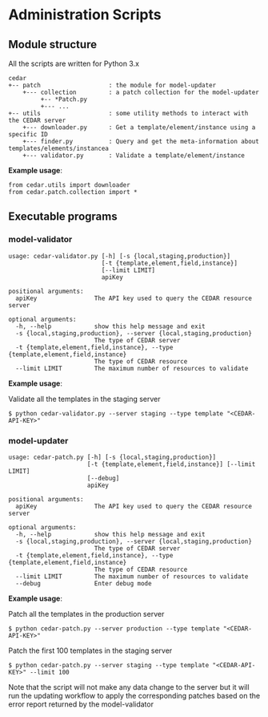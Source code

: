 # Administration Scripts

## Module structure

All the scripts are written for Python 3.x

```buildoutcfg
cedar
+-- patch                   : the module for model-updater
    +--- collection         : a patch collection for the model-updater
         +-- *Patch.py
         +--- ...
+-- utils                   : some utility methods to interact with the CEDAR server
    +--- downloader.py      : Get a template/element/instance using a specific ID
    +--- finder.py          : Query and get the meta-information about templates/elements/instancea
    +--- validator.py       : Validate a template/element/instance
```

**Example usage**:
```
from cedar.utils import downloader
from cedar.patch.collection import *
```

## Executable programs

### model-validator

```buildoutcfg
usage: cedar-validator.py [-h] [-s {local,staging,production}]
                          [-t {template,element,field,instance}]
                          [--limit LIMIT]
                          apiKey

positional arguments:
  apiKey                The API key used to query the CEDAR resource server

optional arguments:
  -h, --help            show this help message and exit
  -s {local,staging,production}, --server {local,staging,production}
                        The type of CEDAR server
  -t {template,element,field,instance}, --type {template,element,field,instance}
                        The type of CEDAR resource
  --limit LIMIT         The maximum number of resources to validate

```

**Example usage**:

Validate all the templates in the staging server
```buildoutcfg
$ python cedar-validator.py --server staging --type template "<CEDAR-API-KEY>"
```

### model-updater

```buildoutcfg
usage: cedar-patch.py [-h] [-s {local,staging,production}]
                      [-t {template,element,field,instance}] [--limit LIMIT]
                      [--debug]
                      apiKey

positional arguments:
  apiKey                The API key used to query the CEDAR resource server

optional arguments:
  -h, --help            show this help message and exit
  -s {local,staging,production}, --server {local,staging,production}
                        The type of CEDAR server
  -t {template,element,field,instance}, --type {template,element,field,instance}
                        The type of CEDAR resource
  --limit LIMIT         The maximum number of resources to validate
  --debug               Enter debug mode
```

**Example usage**:

Patch all the templates in the production server
```buildoutcfg
$ python cedar-patch.py --server production --type template "<CEDAR-API-KEY>"
```

Patch the first 100 templates in the staging server
```buildoutcfg
$ python cedar-patch.py --server staging --type template "<CEDAR-API-KEY>" --limit 100
```

Note that the script will not make any data change to the server but it will run the updating workflow to apply the
corresponding patches based on the error report returned by the model-validator
